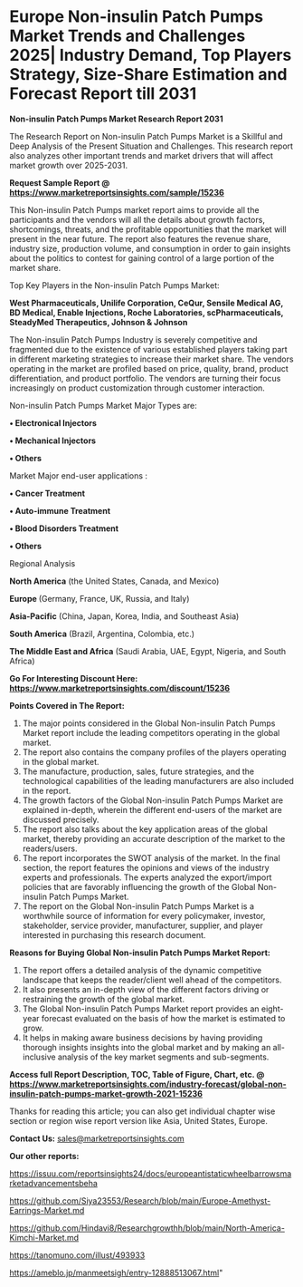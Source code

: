 # Europe Non-insulin Patch Pumps Market Trends and Challenges 2025| Industry Demand, Top Players Strategy, Size-Share Estimation and Forecast Report till 2031

<strong>Non-insulin Patch Pumps Market Research Report 2031</strong>

The Research Report on Non-insulin Patch Pumps Market is a Skillful and Deep Analysis of the Present Situation and Challenges. This research report also analyzes other important trends and market drivers that will affect market growth over 2025-2031.

<strong>Request Sample Report @ <a href=https://www.marketreportsinsights.com/sample/15236>https://www.marketreportsinsights.com/sample/15236</a></strong>

This Non-insulin Patch Pumps market report aims to provide all the participants and the vendors will all the details about growth factors, shortcomings, threats, and the profitable opportunities that the market will present in the near future. The report also features the revenue share, industry size, production volume, and consumption in order to gain insights about the politics to contest for gaining control of a large portion of the market share.

Top Key Players in the Non-insulin Patch Pumps Market:

<strong>West Pharmaceuticals, Unilife Corporation, CeQur, Sensile Medical AG, BD Medical, Enable Injections, Roche Laboratories, scPharmaceuticals, SteadyMed Therapeutics, Johnson & Johnson</strong>

The Non-insulin Patch Pumps Industry is severely competitive and fragmented due to the existence of various established players taking part in different marketing strategies to increase their market share. The vendors operating in the market are profiled based on price, quality, brand, product differentiation, and product portfolio. The vendors are turning their focus increasingly on product customization through customer interaction.

Non-insulin Patch Pumps Market Major Types are:

<strong>• Electronical Injectors

• Mechanical Injectors

• Others</strong>

Market Major end-user applications :

<strong>• Cancer Treatment

• Auto-immune Treatment

• Blood Disorders Treatment

• Others</strong>

Regional Analysis

</u><strong><b>North America</b></strong> (the United States, Canada, and Mexico)

<strong><b>Europe </b></strong>(Germany, France, UK, Russia, and Italy)

<strong><b>Asia-Pacific</b></strong> (China, Japan, Korea, India, and Southeast Asia)

<strong><b>South America</b></strong> (Brazil, Argentina, Colombia, etc.)

<strong><b>The Middle East and Africa</b></strong> (Saudi Arabia, UAE, Egypt, Nigeria, and South Africa)

<strong>Go For Interesting Discount Here: <a href=https://www.marketreportsinsights.com/discount/15236>https://www.marketreportsinsights.com/discount/15236</a></strong>

<strong>Points Covered in The Report:</strong>
<ol>
  <li>The major points considered in the Global Non-insulin Patch Pumps Market report include the leading competitors operating in the global market.</li>
  <li>The report also contains the company profiles of the players operating in the global market.</li>
  <li>The manufacture, production, sales, future strategies, and the technological capabilities of the leading manufacturers are also included in the report.</li>
  <li>The growth factors of the Global Non-insulin Patch Pumps Market are explained in-depth, wherein the different end-users of the market are discussed precisely.</li>
  <li>The report also talks about the key application areas of the global market, thereby providing an accurate description of the market to the readers/users.</li>
  <li>The report incorporates the SWOT analysis of the market. In the final section, the report features the opinions and views of the industry experts and professionals. The experts analyzed the export/import policies that are favorably influencing the growth of the Global Non-insulin Patch Pumps Market.</li>
  <li>The report on the Global Non-insulin Patch Pumps Market is a worthwhile source of information for every policymaker, investor, stakeholder, service provider, manufacturer, supplier, and player interested in purchasing this research document.</li>
</ol>
<strong>Reasons for Buying Global Non-insulin Patch Pumps Market Report:</strong>

<ol>
  <li>The report offers a detailed analysis of the dynamic competitive landscape that keeps the reader/client well ahead of the competitors.</li>
  <li>It also presents an in-depth view of the different factors driving or restraining the growth of the global market.</li>
  <li>The Global Non-insulin Patch Pumps Market report provides an eight-year forecast evaluated on the basis of how the market is estimated to grow.</li>
  <li>It helps in making aware business decisions by having providing thorough insights insights into the global market and by making an all-inclusive analysis of the key market segments and sub-segments.</li>
</ol>
<strong>Access full Report Description, TOC, Table of Figure, Chart, etc. @ <a href=https://www.marketreportsinsights.com/industry-forecast/global-non-insulin-patch-pumps-market-growth-2021-15236>https://www.marketreportsinsights.com/industry-forecast/global-non-insulin-patch-pumps-market-growth-2021-15236</a></strong>


Thanks for reading this article; you can also get individual chapter wise section or region wise report version like Asia, United States, Europe.

<strong>Contact Us:</strong>
sales@marketreportsinsights.com

<strong>Our other reports:</strong>

<a href=https://issuu.com/reportsinsights24/docs/europeantistaticwheelbarrowsmarketadvancementsbeha>https://issuu.com/reportsinsights24/docs/europeantistaticwheelbarrowsmarketadvancementsbeha</a>

<a href=https://github.com/Siya23553/Research/blob/main/Europe-Amethyst-Earrings-Market.md>https://github.com/Siya23553/Research/blob/main/Europe-Amethyst-Earrings-Market.md</a>

<a href=https://github.com/Hindavi8/Researchgrowthh/blob/main/North-America-Kimchi-Market.md>https://github.com/Hindavi8/Researchgrowthh/blob/main/North-America-Kimchi-Market.md</a>

<a href=https://tanomuno.com/illust/493933>https://tanomuno.com/illust/493933</a>

<a href=https://ameblo.jp/manmeetsigh/entry-12888513067.html>https://ameblo.jp/manmeetsigh/entry-12888513067.html</a>"
